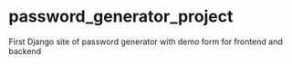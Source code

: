 # password_generator_project
First Django site of password generator with demo form for frontend and backend
